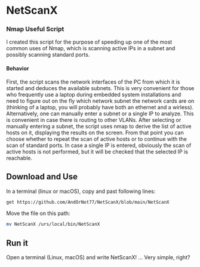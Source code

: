 # NetScanX
### Nmap Useful Script

I created this script for the purpose of speeding up one of the most common uses of Nmap, which is scanning active IPs in a subnet and possibly scanning standard ports.
#### Behavior
First, the script scans the network interfaces of the PC from which it is started and deduces the available subnets.
This is very convenient for those who frequently use a laptop during embedded system installations and need to figure out on the fly which network subnet the network cards are on (thinking of a laptop, you will probably have both an ethernet and a wirless).
Alternatively, one can manually enter a subnet or a single IP to analyze. This is convenient in case there is routing to other VLANs.
After selecting or manually entering a subnet, the script uses nmap to derive the list of active hosts on it, displaying the results on the screen. From that point you can choose whether to repeat the scan of active hosts or to continue with the scan of standard ports.
In case a single IP is entered, obviously the scan of active hosts is not performed, but it will be checked that the selected IP is reachable.

## Download and Use
In a terminal (linux or macOS), copy and past following lines:

```` bash
get https://github.com/AndOrNot77/NetScanX/blob/main/NetScanX
````
Move the file on this path:
```` bash
mv NetScanX /urs/local/bin/NetScanX
````

## Run it

Open a terminal (Linux, macOS) and write NetScanX! ... Very simple, right?
